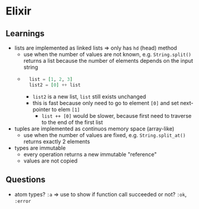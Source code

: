 # Elixir

## Learnings
- lists are implemented as linked lists => only has `hd` (head) method
    - use when the number of values are not known, e.g. `String.split()`
    returns a list because the number of elements depends on the input string
    - ```Elixir
        list = [1, 2, 3]
        list2 = [0] ++ list
        ```
        - `list2` is a new list, `list` still exists unchanged
        - this is fast because only need to go to element `[0]` and set
        next-pointer to elem `[1]`
            - `list ++ [0]` would be slower, because first need to traverse to
            the end of the first list
- tuples are implemented as continuos memory space (array-like)
    - use when the number of values are fixed, e.g. `String.split_at()` returns
    exactly 2 elements
- types are immutable
    - every operation returns a new immutable "reference"
    - values are not copied

## Questions
- atom types? `:a` => use to show if function call succeeded or not? `:ok`, `:error`
